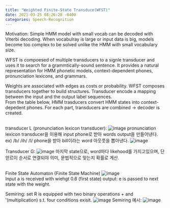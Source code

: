 ```yaml
---
title: "Weighted Finite-State Transduce(WFST)"
date: 2021-03-25 08:26:28 -0400
categories: Speech-Recognition
---
```

Motivation: Simple HMM model with small vocab can be decoded with Viterbi decoding.  When vocabulray is large or input data is big, models become too complex to be solved unlike the HMM with small vocabulary size.  

WFST is compoesed of  multiple transducers to a signle transducer and uses it to search for a grammtically-sound sentence.
It provides a natural representation for HMM phonetic models, context-dependent phones, pronunciation lexicons, and grammars.




Weights are associated with edges as costs or probability.
WFST composes transducers together to build structures.  Transducer encode a mapping between the input and the output label sequences.  
From the table below, HMM trasducers convert HMM states into context-depedent phones. For each part, transducers are combined -> decoder is created.  

<br/> transducer L (pronunciation lexicon transducer):
![image](https://user-images.githubusercontent.com/36841216/112437359-3474b880-8d8a-11eb-9720-55540060e566.png)
pronunciation lexicon transducer을 이용해 input phone로 받아 words output을 만들어낸다.  ex) /b/ /ih/ /l/ phone을 받아 bill이라는 word 아웃풋을 뽑아낸다.
![image](https://user-images.githubusercontent.com/36841216/112440531-c631f500-8d8d-11eb-8fda-ff92c0c2d990.png)

Transducer G:
![image](https://user-images.githubusercontent.com/36841216/113383793-a28b3200-93bf-11eb-8f30-f74b3ef7745d.png)
마지막 state으로, word마다 likehood를 가지고있으며, 단얻르이 순서로 연결되야 의미, 문법적으로 맞는지 확률로 계산.

<br/> Finite State Automaton (Finite State Machine)
![image](https://user-images.githubusercontent.com/36841216/112444018-efa05000-8d90-11eb-843b-f97f347bbff5.png)
<br/>Input a is received with wiehgt 0.6  (first state)  output: e is passed to next state with the weight.

Semiring: set R is equipped with two binary operations + and '(multiplication) s.t. four conditions exisit.
![image](https://user-images.githubusercontent.com/36841216/113384883-fac33380-93c1-11eb-9a2c-5e60aeb85e60.png)
Semiring 예시:
![image](https://user-images.githubusercontent.com/36841216/113386269-d87ee500-93c4-11eb-9999-cd1df7c67895.png)

